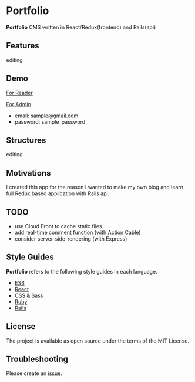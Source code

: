 # Portfolio
**Portfolio** CMS written in React/Redux(frontend) and Rails(api)

Features
-------
editing

Demo
-------
[For Reader](http://staging.tsurupin.com)

[For Admin](http://staging.tsurupin.com/cms)
* email: sample@gmail.com
* password: sample_password


Structures
-------
editing


Motivations
-------
I created this app for the reason I wanted to make my own blog and learn full Redux based application with Rails api.



TODO
-------
 - use Cloud Front to cache static files.
 - add real-time comment function (with Action Cable)
 - consider server-side-rendering (with Express)



Style Guides
-------
**Portfolio** refers to the following style guides in each language.

 - [ES6](https://github.com/airbnb/javascript)
 - [React](https://github.com/airbnb/javascript/tree/master/react)
 - [CSS & Sass](https://github.com/airbnb/css)
 - [Ruby](https://github.com/airbnb/ruby)
 - [Rails](https://github.com/thoughtbot/guides/tree/master/style/rails)



License
-------
 The project is available as open source under the terms of the MIT License.


Troubleshooting
-------
 Please create an [issue](https://github.com/tsurupin/portfolio/issues).